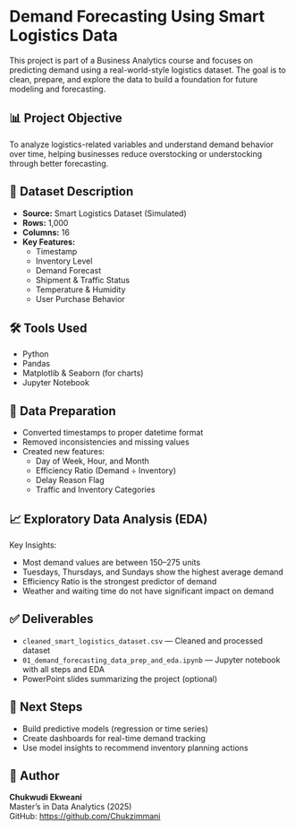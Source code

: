 # Demand Forecasting Using Smart Logistics Data

This project is part of a Business Analytics course and focuses on predicting demand using a real-world-style logistics dataset. The goal is to clean, prepare, and explore the data to build a foundation for future modeling and forecasting.

## 📊 Project Objective

To analyze logistics-related variables and understand demand behavior over time, helping businesses reduce overstocking or understocking through better forecasting.

## 🧾 Dataset Description

- **Source:** Smart Logistics Dataset (Simulated)
- **Rows:** 1,000
- **Columns:** 16
- **Key Features:**
  - Timestamp
  - Inventory Level
  - Demand Forecast
  - Shipment & Traffic Status
  - Temperature & Humidity
  - User Purchase Behavior

## 🛠️ Tools Used

- Python
- Pandas
- Matplotlib & Seaborn (for charts)
- Jupyter Notebook

## 🧹 Data Preparation

- Converted timestamps to proper datetime format
- Removed inconsistencies and missing values
- Created new features:
  - Day of Week, Hour, and Month
  - Efficiency Ratio (Demand ÷ Inventory)
  - Delay Reason Flag
  - Traffic and Inventory Categories

## 📈 Exploratory Data Analysis (EDA)

Key Insights:
- Most demand values are between 150–275 units
- Tuesdays, Thursdays, and Sundays show the highest average demand
- Efficiency Ratio is the strongest predictor of demand
- Weather and waiting time do not have significant impact on demand

## ✅ Deliverables

- `cleaned_smart_logistics_dataset.csv` — Cleaned and processed dataset
- `01_demand_forecasting_data_prep_and_eda.ipynb` — Jupyter notebook with all steps and EDA
- PowerPoint slides summarizing the project (optional)

## 🚀 Next Steps

- Build predictive models (regression or time series)
- Create dashboards for real-time demand tracking
- Use model insights to recommend inventory planning actions

## 📎 Author

**Chukwudi Ekweani**  
Master’s in Data Analytics (2025)  
GitHub: https://github.com/Chukzimmani  
